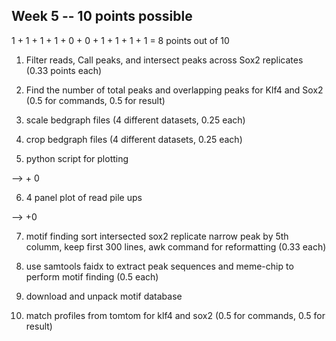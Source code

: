 ## Week 5 -- 10 points possible

1 + 1 + 1 + 1 + 0 + 0 + 1 + 1 + 1 + 1  = 8 points out of 10

1. Filter reads, Call peaks, and intersect peaks across Sox2 replicates (0.33 points each)

2. Find the number of total peaks and overlapping peaks for Klf4 and Sox2 (0.5 for commands, 0.5 for result)

3. scale bedgraph files (4 different datasets, 0.25 each)

4. crop bedgraph files (4 different datasets, 0.25 each)

5. python script for plotting

 --> + 0

6. 4 panel plot of read pile ups

 --> +0

7. motif finding sort intersected sox2 replicate narrow peak by 5th columm, keep first 300 lines, awk command for reformatting (0.33 each)

8. use samtools faidx to extract peak sequences and meme-chip to perform motif finding (0.5 each)

9. download and unpack motif database

10. match profiles from tomtom for klf4 and sox2 (0.5 for commands, 0.5 for result)
